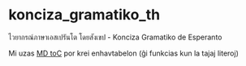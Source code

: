 # konciza_gramatiko_th
ไวยากรณ์ภาษาเอสเปรันโต โดยสังเขป - Konciza Gramatiko de Esperanto

Mi uzas [MD toC](https://web.pulsar-edit.dev/packages/atom-mdtoc) por krei enhavtabelon (ĝi funkcias kun la tajaj literoj)
